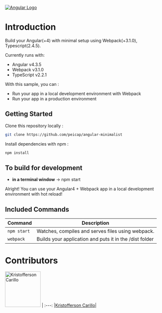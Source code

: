 [![Angular Logo](https://angular.io/assets/images/logos/angular/angular.png)](https://angular.io/)
# Introduction

Build your Angular(+4) with minimal setup using Webpack(+3.1.0), Typescript(2.4.5).  

Currently runs with:

- Angular v4.3.5
- Webpack v3.1.0
- TypeScript v2.2.1

With this sample, you can :

- Run your app in a local development environment with Webpack
- Run your app in a production environment

## Getting Started

Clone this repository locally :

``` bash
git clone https://github.com/peicap/angular-minimalist
```

Install dependencies with npm :

``` bash
npm install
```

## To build for development

- **in a terminal window** -> npm start  

Alright! You can use your Angular4 + Webpack app in a local development environment with hot reload!
## Included Commands

|Command|Description|
|--|--|
|`npm start`| Watches, compiles and serves files using webpack. |
|`webpack`| Builds your application and puts it in the /dist folder|

# Contributors 

[<img alt="Kristofferson Carillo" src="https://avatars2.githubusercontent.com/u/20582092?v=4&s=400&u=4d7c7d2ddd5ffe8927934ccfa256bb80327c6b20" width="117">](https://github.com/maximegris) |
:---:
|[Kristofferson Carillo](https://github.com/peicap)|
